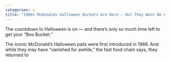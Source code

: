```yaml
---
categories: i
title: "1980s McDonalds Halloween Buckets Are Here — But They Wont Be For Long"
---
```


The countdown to Halloween is on &#8212; and there&#8217;s only so much time left to get your &#8220;Boo Bucket.&#8221;



The iconic McDonald&#8217;s Halloween pails were first introduced in 1986. And while they may have &#8220;vanished for awhile,&#8221; the fast food chain says, they returned to